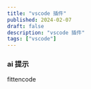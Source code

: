 ```yaml
---
title: "vscode 插件"
published: 2024-02-07
draft: false
description: "vscode 插件"
tags: ["vscode"]
---
```


### ai 提示

fittencode

